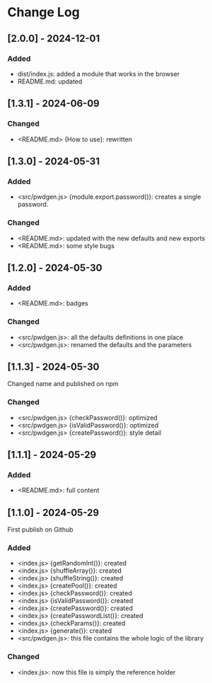 # Change Log

<!--
## [Unreleased] | [major.minor.patch] - yyyy-mm-dd
### Added | Fixed | Changed | Removed | Deprecated | Security
- <filename> {section}: description
(example: https://gist.github.com/ThornDuke/64da76cd4a56b16492d5101691f6108f)
-->

## [2.0.0] - 2024-12-01

### Added

- dist/index.js: added a module that works in the browser
- README.md: updated

## [1.3.1] - 2024-06-09

### Changed

- <README.md> {How to use}: rewritten

## [1.3.0] - 2024-05-31

### Added

- <src/pwdgen.js> {module.export.password()}: creates a single password.

### Changed

- <README.md>: updated with the new defaults and new exports
- <README.md>: some style bugs

## [1.2.0] - 2024-05-30

### Added

- <README.md>: badges

### Changed

- <src/pwdgen.js>: all the defaults definitions in one place
- <src/pwdgen.js>: renamed the defaults and the parameters

## [1.1.3] - 2024-05-30

Changed name and published on npm

### Changed

- <src/pwdgen.js> {checkPassword()}: optimized
- <src/pwdgen.js> {isValidPassword()}: optimized
- <src/pwdgen.js> {createPassword()}: style detail

## [1.1.1] - 2024-05-29

### Added

- <README.md>: full content

## [1.1.0] - 2024-05-29

First publish on Github

### Added

- <index.js> {getRandomInt()}: created
- <index.js> {shuffleArray()}: created
- <index.js> {shuffleString()}: created
- <index.js> {createPool()}: created
- <index.js> {checkPassword()}: created
- <index.js> {isValidPassword()}: created
- <index.js> {createPassword()}: created
- <index.js> {createPasswordList()}: created
- <index.js> {checkParams()}: created
- <index.js> {generate()}: created
- <src/pwdgen.js>: this file contains the whole logic of the library

### Changed

- <index.js>: now this file is simply the reference holder
